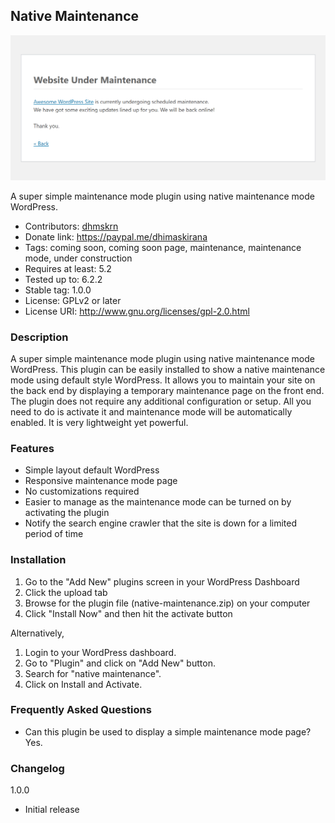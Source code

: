 ## Native Maintenance

![Native Maintenance](https://raw.githubusercontent.com/dhimaskirana/native-maintenance/master/screenshot.png)

A super simple maintenance mode plugin using native maintenance mode WordPress.

-   Contributors: [dhmskrn](https://profiles.wordpress.org/dhmskrn/)
-   Donate link: https://paypal.me/dhimaskirana
-   Tags: coming soon, coming soon page, maintenance, maintenance mode, under construction
-   Requires at least: 5.2
-   Tested up to: 6.2.2
-   Stable tag: 1.0.0
-   License: GPLv2 or later
-   License URI: http://www.gnu.org/licenses/gpl-2.0.html

### Description

A super simple maintenance mode plugin using native maintenance mode WordPress. This plugin can be easily installed to show a native maintenance mode using default style WordPress. It allows you to maintain your site on the back end by displaying a temporary maintenance page on the front end.
The plugin does not require any additional configuration or setup. All you need to do is activate it and maintenance mode will be automatically enabled. It is very lightweight yet powerful.

### Features

-   Simple layout default WordPress
-   Responsive maintenance mode page
-   No customizations required
-   Easier to manage as the maintenance mode can be turned on by activating the plugin
-   Notify the search engine crawler that the site is down for a limited period of time

### Installation

1. Go to the "Add New" plugins screen in your WordPress Dashboard
2. Click the upload tab
3. Browse for the plugin file (native-maintenance.zip) on your computer
4. Click "Install Now" and then hit the activate button

Alternatively,

1. Login to your WordPress dashboard.
2. Go to "Plugin" and click on "Add New" button.
3. Search for "native maintenance".
4. Click on Install and Activate.

### Frequently Asked Questions

-   Can this plugin be used to display a simple maintenance mode page?
    Yes.

### Changelog

1.0.0

-   Initial release
